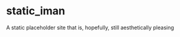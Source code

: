 static_iman
===========

A static placeholder site that is, hopefully, still aesthetically pleasing
